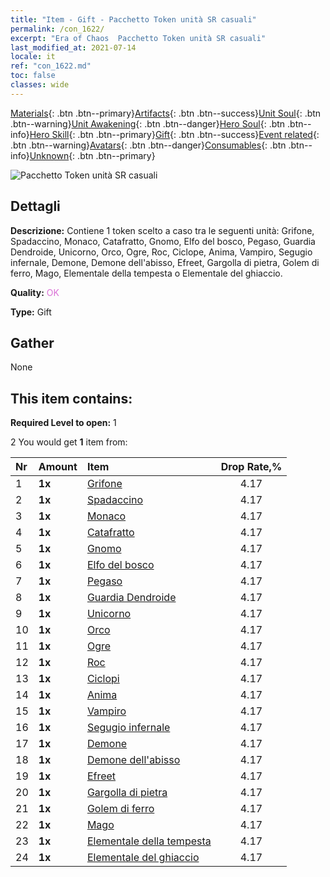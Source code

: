 ```yaml
---
title: "Item - Gift - Pacchetto Token unità SR casuali"
permalink: /con_1622/
excerpt: "Era of Chaos  Pacchetto Token unità SR casuali"
last_modified_at: 2021-07-14
locale: it
ref: "con_1622.md"
toc: false
classes: wide
---
```

 [Materials](/ItemsIT/){: .btn .btn--primary}[Artifacts](/ItemsIT/Artifacts/){: .btn .btn--success}[Unit Soul](/ItemsIT/UnitSoul/){: .btn .btn--warning}[Unit Awakening](/ItemsIT/UnitAwakening/){: .btn .btn--danger}[Hero Soul](/ItemsIT/HeroSoul/){: .btn .btn--info}[Hero Skill](/ItemsIT/HeroSkill/){: .btn .btn--primary}[Gift](/ItemsIT/Gift/){: .btn .btn--success}[Event related](/ItemsIT/Events/){: .btn .btn--warning}[Avatars](/ItemsIT/Avatars/){: .btn .btn--danger}[Consumables](/ItemsIT/Consumables/){: .btn .btn--info}[Unknown](/ItemsIT/Unknown/){: .btn .btn--primary}

 ![Pacchetto Token unità SR casuali](/images/t/i_907238.png)

## Dettagli
 **Descrizione:** Contiene 1 token scelto a caso tra le seguenti unità: Grifone, Spadaccino, Monaco, Catafratto, Gnomo, Elfo del bosco, Pegaso, Guardia Dendroide, Unicorno, Orco, Ogre, Roc, Ciclope, Anima, Vampiro, Segugio infernale, Demone, Demone dell'abisso, Efreet, Gargolla di pietra, Golem di ferro, Mago, Elementale della tempesta o Elementale del ghiaccio.

 **Quality:** <span style="color: #DA70D6">OK</span>

 **Type:** Gift

## Gather

  None

## This item contains:

 **Required Level to open:** 1

 2 You would get **1** item  from:

  | Nr | Amount |     Item    | Drop Rate,% |
  |:---|:-------|:------------|:---------:|
  | 1 |  **1x** | [Grifone](/ItemsIT/unt_192/) | 4.17 | 
  | 2 |  **1x** | [Spadaccino](/ItemsIT/unt_193/) | 4.17 | 
  | 3 |  **1x** | [Monaco](/ItemsIT/unt_194/) | 4.17 | 
  | 4 |  **1x** | [Catafratto](/ItemsIT/unt_195/) | 4.17 | 
  | 5 |  **1x** | [Gnomo](/ItemsIT/unt_200/) | 4.17 | 
  | 6 |  **1x** | [Elfo del bosco](/ItemsIT/unt_201/) | 4.17 | 
  | 7 |  **1x** | [Pegaso](/ItemsIT/unt_202/) | 4.17 | 
  | 8 |  **1x** | [Guardia Dendroide](/ItemsIT/unt_203/) | 4.17 | 
  | 9 |  **1x** | [Unicorno](/ItemsIT/unt_204/) | 4.17 | 
  | 10 |  **1x** | [Orco](/ItemsIT/unt_219/) | 4.17 | 
  | 11 |  **1x** | [Ogre](/ItemsIT/unt_220/) | 4.17 | 
  | 12 |  **1x** | [Roc](/ItemsIT/unt_221/) | 4.17 | 
  | 13 |  **1x** | [Ciclopi](/ItemsIT/unt_222/) | 4.17 | 
  | 14 |  **1x** | [Anima](/ItemsIT/unt_210/) | 4.17 | 
  | 15 |  **1x** | [Vampiro](/ItemsIT/unt_211/) | 4.17 | 
  | 16 |  **1x** | [Segugio infernale](/ItemsIT/unt_228/) | 4.17 | 
  | 17 |  **1x** | [Demone](/ItemsIT/unt_229/) | 4.17 | 
  | 18 |  **1x** | [Demone dell'abisso](/ItemsIT/unt_230/) | 4.17 | 
  | 19 |  **1x** | [Efreet](/ItemsIT/unt_231/) | 4.17 | 
  | 20 |  **1x** | [Gargolla di pietra](/ItemsIT/unt_236/) | 4.17 | 
  | 21 |  **1x** | [Golem di ferro](/ItemsIT/unt_237/) | 4.17 | 
  | 22 |  **1x** | [Mago](/ItemsIT/unt_238/) | 4.17 | 
  | 23 |  **1x** | [Elementale della tempesta](/ItemsIT/unt_263/) | 4.17 | 
  | 24 |  **1x** | [Elementale del ghiaccio](/ItemsIT/unt_264/) | 4.17 | 
